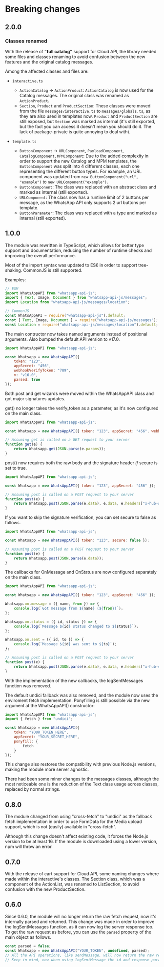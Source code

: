 # Breaking changes

## 2.0.0

### Classes renamed

With the release of **"full catalog"** support for Cloud API, the
library needed some files and classes renaming to avoid confusion
between the new features and the original catalog messages.

Among the affected classes and files are:

 - `interactive.ts`
    - `ActionCatalog` -> `ActionProduct`: `ActionCatalog` is now used
    for the Catalog messages. The original class was renamed as
    `ActionProduct`.
    - `Section`, `Product` and `ProductSection`: These classes were
    moved from the file `messages/interactive.ts` to
    `messages/globals.ts`, as they are also used in templates now.
    `Product` and `ProductSection` are still exposed, but `Section` was
    marked as internal (it's still exported, but the fact you can
    access it doesn't mean you should do it. The lack of
    package-private is quite annoying to deal with).

 - `template.ts`
    - `ButtonComponent` -> `URLComponent`, `PayloadComponent`,
    `CatalogComponent`, `MPMComponent`: Due to the added complexity in
    order to support the new Catalog and MPM templates, the
    `ButtonComponent` was split into 4 different classes, each one
    representing the different button types. For example, an URL
    component was updated from `new ButtonComponent("url", "example")`
    to `new URLComponent("example")`.
    - `ButtonComponent`: The class was replaced with an abstract class
    and marked as internal (still exported).
    - `URLComponent`: The class now has a runtime limit of 2 buttons
    per message, as the WhatsApp API only supports 2 url buttons per
    template.
    - `ButtonParameter`: The class was replaced with a type and marked
    as internal (still exported).

## 1.0.0

The module was rewritten in TypeScript, which allows for better type support and documentation,
reducing the number of runtime checks and improving the overall performance.

Most of the import syntax was updated to ES6 in order to support tree-shaking.
CommonJS is still supported.

Examples:

```js
// ESM
import WhatsAppAPI from "whatsapp-api-js";
import { Text, Image, Document } from "whatsapp-api-js/messages";
import Location from "whatsapp-api-js/messages/location";
```

```js
// CommonJS
const WhatsAppAPI = require("whatsapp-api-js").default;
const { Text, Image, Document } = require("whatsapp-api-js/messages");
const Location = require("whatsapp-api-js/messages/location").default;
```

The main contructor now takes named arguments instead of positional arguments.
Also bumped the default API version to v17.0.

```js
import WhatsAppAPI from "whatsapp-api-js";

const Whatsapp = new WhatsAppAPI({
    token: "123",
    appSecret: "456",
    webhookVerifyToken: "789",
    v: "v16.0",
    parsed: true
});
```

Both post and get wizards were moved within the WhatsAppAPI class and got major signatures updates.

get() no longer takes the verify_token as a parameter, as it's now configured on the main class.

```js
import WhatsAppAPI from "whatsapp-api-js";

const Whatsapp = new WhatsAppAPI({ token: "123", appSecret: "456", webhookVerifyToken: "789" });

// Assuming get is called on a GET request to your server
function get(e) {
    return Whatsapp.get(JSON.parse(e.params));
}
```

post() now requires both the raw body and the signature header _if_ secure is set to true.

```js
import WhatsAppAPI from "whatsapp-api-js";

const Whatsapp = new WhatsAppAPI({ token: "123", appSecret: "456" });

// Assuming post is called on a POST request to your server
function post(e) {
    return Whatsapp.post(JSON.parse(e.data), e.data, e.headers["x-hub-signature-256"]);
}
```

If you want to skip the signature verification, you can set secure to false as follows.

```js
import WhatsAppAPI from "whatsapp-api-js";

const Whatsapp = new WhatsAppAPI({ token: "123", secure: false });

// Assuming post is called on a POST request to your server
function post(e) {
    return Whatsapp.post(JSON.parse(e.data));
}
```

The callbacks for OnMessage and OnStatus are now configured separately on the main class.

```js
import WhatsAppAPI from "whatsapp-api-js";

const Whatsapp = new WhatsAppAPI({ token: "123", appSecret: "456" });

Whatsapp.on.message = ({ name, from }) => {
    console.log(`Got message from ${name} (${from})`);
};

Whatsapp.on.status = ({ id, status }) => {
    console.log(`Message ${id} status changed to ${status}`);
};

Whatsapp.on.sent = ({ id, to }) => {
    console.log(`Message ${id} was sent to ${to}`);
};

// Assuming post is called on a POST request to your server
function post(e) {
    return Whatsapp.post(JSON.parse(e.data), e.data, e.headers["x-hub-signature-256"]);
}
```

With the implementation of the new callbacks, the logSentMessages function was removed.

The default undici fallback was also removed, and the module now uses the enviroment fetch implementation.
Ponyfilling is still possible via the new argument at the WhatsAppAPI() constructor:

```js
import WhatsAppAPI from "whatsapp-api-js";
import { fetch } from "undici";

const Whatsapp = new WhatsAppAPI({
    token: "YOUR_TOKEN_HERE",
    appSecret: "YOUR_SECRET_HERE",
    ponyfill: {
        fetch
    }
});
```

This change also restores the compatibility with previous Node.js versions, making the module more server agnostic.

There had been some minor changes to the messages classes, although the most noticeable one is the reduction of the
Text class usage across classes, replaced by normal strings.

## 0.8.0

The module changed from using "cross-fetch" to "undici" as the fallback fetch implementation in order
to use FormData for the Media upload support, which is not (easily) available in "cross-fetch".

Although this change doesn't affect existing code, it forces the Node.js version to be at least 16.
If the module is downloaded using a lower version, npm will throw an error.

## 0.7.0

With the release of cart support for Cloud API, some naming changes where made within the interactive's classes.
The Section class, which was a component of the ActionList, was renamed to ListSection, to avoid confusion with
the new ProductSection.

## 0.6.0

Since 0.6.0, the module will no longer return the raw fetch request, now it's internally parsed and returned.
This change was made in order to improve the logSentMessages function, as it can now log the server response too.
To get the raw request as before, you can use the `parsed` property of the main object as follows.

```js
const parsed = false;
const Whatsapp = new WhatsAppAPI("YOUR_TOKEN", undefined, parsed);
// All the API operations, like sendMessage, will now return the raw request.
// Keep in mind, now when using logSentMessage the id and response parameters will be undefined.
```
